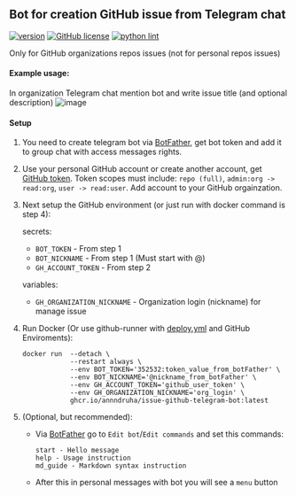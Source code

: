## Bot for creation GitHub issue from Telegram chat

[![version](https://img.shields.io/github/v/release/annndruha/issue-github-telegram-bot)](https://github.com/annndruha/issue-github-telegram-bot/releases)
[![GitHub license](https://img.shields.io/github/license/annndruha/issue-github-telegram-bot.svg)](https://github.com/annndruha/issue-github-telegram-bot/blob/master/LICENSE)
[![python lint](https://github.com/annndruha/issue-github-telegram-bot/actions/workflows/linter.yml/badge.svg)](https://github.com/annndruha/issue-github-telegram-bot/actions/workflows/linter.yml/badge.svg)

Only for GitHub organizations repos issues (not for personal repos issues)

#### Example usage:

In organization Telegram chat mention bot and write issue title (and optional description)
![image](https://github.com/annndruha/issue-github-telegram-bot/assets/51162917/26d7e781-b1d8-40d7-9dd2-ca72afdb92d8)


#### Setup

1. You need to create telegram bot via [BotFather](https://t.me/BotFather), get bot token and add it to group chat with access messages rights.
2. Use your personal GitHub account or create another account, get [GitHub token](https://github.com/settings/tokens).
Token scopes must include: `repo (full)`, `admin:org -> read:org`, `user -> read:user`. Add account to your GitHub orgainzation.

3. Next setup the GitHub environment (or just run with docker command is step 4):

   secrets:
     * `BOT_TOKEN` - From step 1
     * `BOT_NICKNAME` - From step 1 (Must start with @)
     * `GH_ACCOUNT_TOKEN` - From step 2
   
   variables:
   * `GH_ORGANIZATION_NICKNAME` - Organization login (nickname) for manage issue

5. Run Docker (Or use github-runner with [deploy.yml](https://github.com/profcomff/issue-github-tgbot) and GitHub Enviroments):
   ```commandline
   docker run  --detach \
               --restart always \
               --env BOT_TOKEN='352532:token_value_from_botFather' \
               --env BOT_NICKNAME='@nickname_from_botFather' \
               --env GH_ACCOUNT_TOKEN='github_user_token' \
               --env GH_ORGANIZATION_NICKNAME='org_login' \
               ghcr.io/annndruha/issue-github-telegram-bot:latest
   ```
6. (Optional, but recommended):
   * Via [BotFather](https://t.me/BotFather) go to `Edit bot`/`Edit commands` and set this commands:
     ```
     start - Hello message
     help - Usage instruction
     md_guide - Markdown syntax instruction
     ```
   * After this in personal messages with bot you will see a `menu` button
